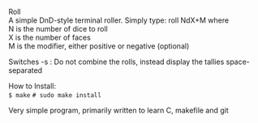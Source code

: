 Roll  
A simple DnD-style terminal roller. Simply type: roll NdX+M where  
	N is the number of dice to roll  
	X is the number of faces  
	M is the modifier, either positive or negative (optional) 

Switches
  -s : Do not combine the rolls, instead display the tallies space-separated

How to Install:  
`$ make`
`# sudo make install`
  
Very simple program, primarily written to learn C, makefile and git  
